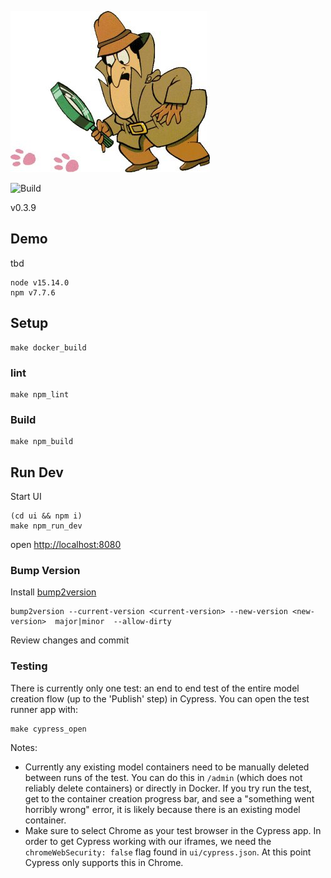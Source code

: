 

![Phantom](docs/phantom.jpg)

![Build](https://github.com/jataware/phantom/workflows/Build/badge.svg)

v0.3.9

## Demo
tbd

```
node v15.14.0
npm v7.7.6
```

## Setup
```
make docker_build
```

### lint
```
make npm_lint
```

### Build
```
make npm_build
```

## Run Dev

Start UI
```
(cd ui && npm i)
make npm_run_dev
```

open [http://localhost:8080](http://localhost:8080)


### Bump Version

Install [bump2version](https://github.com/c4urself/bump2version)

```
bump2version --current-version <current-version> --new-version <new-version>  major|minor  --allow-dirty
```

Review changes and commit

### Testing

There is currently only one test: an end to end test of the entire model creation flow (up to the 'Publish' step) in Cypress.
You can open the test runner app with:
```
make cypress_open
```
Notes:
- Currently any existing model containers need to be manually deleted between runs of the test. You can do this in `/admin` (which does not reliably delete containers) or directly in Docker. If you try run the test, get to the container creation progress bar, and see a "something went horribly wrong" error, it is likely because there is an existing model container.
- Make sure to select Chrome as your test browser in the Cypress app. In order to get Cypress working with our iframes, we need the `chromeWebSecurity: false` flag found in `ui/cypress.json`. At this point Cypress only supports this in Chrome.
